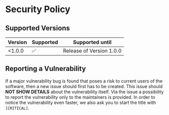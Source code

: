 # Security Policy

## Supported Versions

| Version | Supported          | Supported until              |
| ------- | ------------------ | -----------------------------|
| <1.0.0  | :white_check_mark: | Release of Version 1.0.0     |

## Reporting a Vulnerability

If a major vulnerability bug is found that poses a risk to current users of the software, then a new issue should first has to be created.
This issue should **NOT SHOW DETAILS** about the vulnerability itself. Via the issue a possibility to report the vulnerability only to the maintainers is provided. 
In order to notice the vulnerability even faster, we also ask you to start the title with `[CRITICAL]`.
